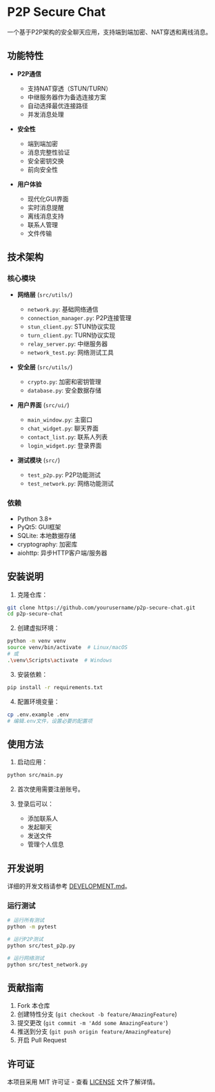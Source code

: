 # P2P Secure Chat

一个基于P2P架构的安全聊天应用，支持端到端加密、NAT穿透和离线消息。

## 功能特性

- **P2P通信**
  - 支持NAT穿透（STUN/TURN）
  - 中继服务器作为备选连接方案
  - 自动选择最优连接路径
  - 并发消息处理

- **安全性**
  - 端到端加密
  - 消息完整性验证
  - 安全密钥交换
  - 前向安全性

- **用户体验**
  - 现代化GUI界面
  - 实时消息提醒
  - 离线消息支持
  - 联系人管理
  - 文件传输

## 技术架构

### 核心模块

- **网络层** (`src/utils/`)
  - `network.py`: 基础网络通信
  - `connection_manager.py`: P2P连接管理
  - `stun_client.py`: STUN协议实现
  - `turn_client.py`: TURN协议实现
  - `relay_server.py`: 中继服务器
  - `network_test.py`: 网络测试工具

- **安全层** (`src/utils/`)
  - `crypto.py`: 加密和密钥管理
  - `database.py`: 安全数据存储

- **用户界面** (`src/ui/`)
  - `main_window.py`: 主窗口
  - `chat_widget.py`: 聊天界面
  - `contact_list.py`: 联系人列表
  - `login_widget.py`: 登录界面

- **测试模块** (`src/`)
  - `test_p2p.py`: P2P功能测试
  - `test_network.py`: 网络功能测试

### 依赖

- Python 3.8+
- PyQt5: GUI框架
- SQLite: 本地数据存储
- cryptography: 加密库
- aiohttp: 异步HTTP客户端/服务器

## 安装说明

1. 克隆仓库：
```bash
git clone https://github.com/yourusername/p2p-secure-chat.git
cd p2p-secure-chat
```

2. 创建虚拟环境：
```bash
python -m venv venv
source venv/bin/activate  # Linux/macOS
# 或
.\venv\Scripts\activate  # Windows
```

3. 安装依赖：
```bash
pip install -r requirements.txt
```

4. 配置环境变量：
```bash
cp .env.example .env
# 编辑.env文件，设置必要的配置项
```

## 使用方法

1. 启动应用：
```bash
python src/main.py
```

2. 首次使用需要注册账号。

3. 登录后可以：
   - 添加联系人
   - 发起聊天
   - 发送文件
   - 管理个人信息

## 开发说明

详细的开发文档请参考 [DEVELOPMENT.md](DEVELOPMENT.md)。

### 运行测试

```bash
# 运行所有测试
python -m pytest

# 运行P2P测试
python src/test_p2p.py

# 运行网络测试
python src/test_network.py
```

## 贡献指南

1. Fork 本仓库
2. 创建特性分支 (`git checkout -b feature/AmazingFeature`)
3. 提交更改 (`git commit -m 'Add some AmazingFeature'`)
4. 推送到分支 (`git push origin feature/AmazingFeature`)
5. 开启 Pull Request

## 许可证

本项目采用 MIT 许可证 - 查看 [LICENSE](LICENSE) 文件了解详情。
